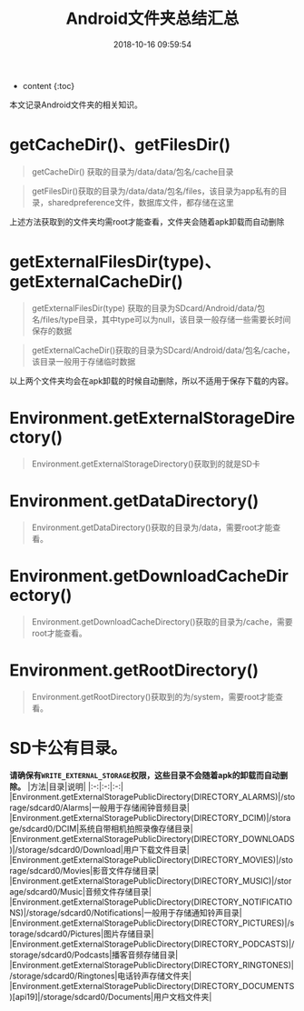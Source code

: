 ﻿---
layout: post
title:  "Android文件夹总结汇总"
date:   2018-10-16 09:59:54
categories: Android
tags: Android文件夹 
---

* content
{:toc}

本文记录Android文件夹的相关知识。





# getCacheDir()、getFilesDir()
> getCacheDir() 获取的目录为/data/data/包名/cache目录

> getFilesDir()获取的目录为/data/data/包名/files，该目录为app私有的目录，sharedpreference文件，数据库文件，都存储在这里

上述方法获取到的文件夹均需root才能查看，文件夹会随着apk卸载而自动删除

# getExternalFilesDir(type)、getExternalCacheDir()
> getExternalFilesDir(type) 获取的目录为SDcard/Android/data/包名/files/type目录，其中type可以为null，该目录一般存储一些需要长时间保存的数据

> getExternalCacheDir()获取的目录为SDcard/Android/data/包名/cache，该目录一般用于存储临时数据

以上两个文件夹均会在apk卸载的时候自动删除，所以不适用于保存下载的内容。

# Environment.getExternalStorageDirectory()
> Environment.getExternalStorageDirectory()获取到的就是SD卡

# Environment.getDataDirectory()
> Environment.getDataDirectory()获取的目录为/data，需要root才能查看。

# Environment.getDownloadCacheDirectory()
> Environment.getDownloadCacheDirectory()获取的目录为/cache，需要root才能查看。

# Environment.getRootDirectory()
> Environment.getRootDirectory()获取到的为/system，需要root才能查看。

# SD卡公有目录。

**请确保有`WRITE_EXTERNAL_STORAGE`权限，这些目录不会随着apk的卸载而自动删除。**
|方法|目录|说明|
|:-:|:-:|:-:|
|Environment.getExternalStoragePublicDirectory(DIRECTORY_ALARMS)|/storage/sdcard0/Alarms|一般用于存储闹钟音频目录|
|Environment.getExternalStoragePublicDirectory(DIRECTORY_DCIM)|/storage/sdcard0/DCIM|系统自带相机拍照录像存储目录|
|Environment.getExternalStoragePublicDirectory(DIRECTORY_DOWNLOADS)|/storage/sdcard0/Download|用户下载文件目录|
|Environment.getExternalStoragePublicDirectory(DIRECTORY_MOVIES)|/storage/sdcard0/Movies|影音文件存储目录|
|Environment.getExternalStoragePublicDirectory(DIRECTORY_MUSIC)|/storage/sdcard0/Music|音频文件存储目录|
|Environment.getExternalStoragePublicDirectory(DIRECTORY_NOTIFICATIONS)|/storage/sdcard0/Notifications|一般用于存储通知铃声目录|
|Environment.getExternalStoragePublicDirectory(DIRECTORY_PICTURES)|/storage/sdcard0/Pictures|图片存储目录|
|Environment.getExternalStoragePublicDirectory(DIRECTORY_PODCASTS)|/storage/sdcard0/Podcasts|播客音频存储目录|
|Environment.getExternalStoragePublicDirectory(DIRECTORY_RINGTONES)|/storage/sdcard0/Ringtones|电话铃声存储文件夹|
|Environment.getExternalStoragePublicDirectory(DIRECTORY_DOCUMENTS)[api19]|/storage/sdcard0/Documents|用户文档文件夹|






